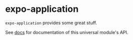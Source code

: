 # expo-application

`expo-application` provides some great stuff.

See [<ModuleName> docs](https://docs.expo.io/versions/latest/sdk/<module-docs-name>) for documentation of this universal module's API.
